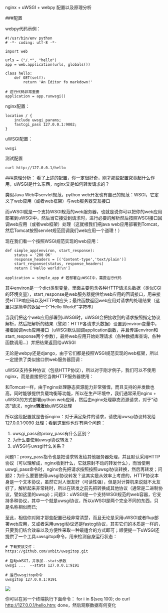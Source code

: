 nginx + uWSGI + webpy 配置以及原理分析

###配置

webpy代码示例：

    #!/usr/bin/env python
    # -*- coding: utf-8 -*-
    
    import web
    
    urls = ("/.*", "hello")
    app = web.application(urls, globals())
    
    class hello:
        def GET(self):
            return 'An Editor fo markdown!'
            
    # 这行代码非常重要
    application = app.runwsgi()
    
nginx配置：

    location / {
        include uwsgi_params;
        fastcgi_pass 127.0.0.1:9002;
    }
    
    
uWSGI配置：

    uwsgi    
    
    
测试配置

    curl http://127.0.0.1/hello
    
    
###原理分析：
看了上述的配置，你一定很好奇，刚才那些配置究竟起什么作用，uWSGI是什么东西，nginx又是如何转发请求的？

类似Java Web中servlet规范，python web开发也有自己的规范：WSGI，它定义了web应用（或者web框架）与web服务器交互接口
        
而uWSGI就是一个支持WSGI规范的web服务器，也就是说你可以把你的web应用部署到uWSGI中，然后当它接受到请求时，进行必要的解析然后按照WSGI接口回调web应用（或者web框架）处理（这就根我们把java web应用部署到Tomcat，然后Tomcat按照servlet规范回调我们web应用一个道理！）

现在我们看一个按照WSGI规范实现的web应用：
    
    def simple_app(environ, start_response):
        status = '200 OK'
        response_headers = [('Content-type','text/plain')]
        start_response(status, response_headers)
        return ['Hello world!\n']
    
    application = simple_app # 若部署在uWSGI中，需要这行代码
    
其中environ是一个dict类型变量，里面主要包含各种HTTP请求头数据（类似CGI的环境变量），start_response是web服务器提供给web应用的回调接口，用来接受HTTP响应码以及HTTP响应头；最终函数返回web应用对请求的处理结果（这里只是简单的返回一个"Hello World!"字符串）

当我们把这个web应用部署到uWSGI时，uWSGI会把接收到的请求按照指定协议解析，然后把解析的结果（譬如：HTTP各请求头数据）设置到environ变量中，接着回调web应用接口（uWSGI默认回调application函数，并且传递environ和start_response两个参数），最终web应用开始处理请求（各种数据库查询，各种函数调用...）并把结果返回给uWSGI

无论是webpy还是django，由于它们都是按照WSGI规范实现的web框架，所以一定提供了类似接口供web服务器回调：

uWSGI支持多种协议（包括HTTP协议），所以对于刚才例子，我们可以不使用nginx，而是直接把它当做HTTP服务器使用：
    

和Tomcat一样，由于nginx处理静态资源能力非常强悍，而且支持的并发数也高，同时能够提供负载均衡等功能，所以在生产环境中，我们通常采用nginx + uWSGI的方式部署python web应用，然后由nginx处理静态资源请求，对于“动态”请求，nginx**转发**给uWSGI处理

所以这段配置就是告诉nginx：对于满足条件的请求，请使用uwsgi协议转发给127.0.0.1:9090 处理；看到这里你也许有两个问题：
 1. uwsgi_pass和proxy_pass有什么区别？
 2. 为什么要使用uwsgi协议转发？
 3. uWSGI与uwsgi什么关系？

问题1：proxy_pass指令也是把请求转发给其他服务器处理，并且默认采用HTTP协议（可以理解成，nginx收到什么，它就原封不动的转发什么），而当使用uswgi_pass命令时，nginx会先把请求按照按照uwsgi协议转换，然后再转发；问题2：为什么要要使用uwsgi协议转发？这其实是从效率上考虑的，HTTP协议本身是一个文本协议，虽然它对人很友好（可读性强），但是对计算机来说就不太友好了，解析起来非常耗时，所以在转发之前先把转换成其他协议（通常是二进制协议，譬如这里的uwsgi)；问题3：uWSGI是一个支持WSGI规范的web容器，它支持多种协议，其中一个就是uwsgi协议，所以uWSGI是两个完全不同的东西，只是名称相似而已;


至此，相信你对刚才那些配置已经非常清楚，而且无论是采用uWSGI或者flup部署web应用，又或者采用uwsgi协议还是fastcgi协议，其实它们的本质是一样的，只要我们结合效率以及方便性采取一种最适合的方式即可；顺便提一下uWSGI还提供了一个工具:uwsgitop命令，用来检测自身运行状态：

    # 下载安装文件：
    https://github.com/unbit/uwsgitop.git
    
    # 启动uWSGI，并添加--stats参数
    uwsgi ...  --stats 127.0.0.1:9191
    
    # 运行uwsgitop命令
    uwsgitop 127.0.0.1:9191 

![](http://github.com/diaocow/nginx_study/raw/master/uwsgitop.png)
    
你可以在另一个终端执行下面命令： for i in $(seq 100); do curl http://127.0.0.1/hello.htm; done，然后观察数据有何变化






    
    
